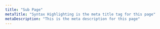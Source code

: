 ```yaml
---
title: "Sub Page"
metaTitle: "Syntax Highlighting is the meta title tag for this page"
metaDescription: "This is the meta description for this page"
---
```


